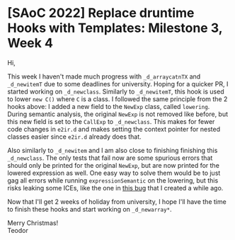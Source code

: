 # [SAoC 2022] Replace druntime Hooks with Templates: Milestone 3, Week 4

Hi,

This week I haven't made much progress with `_d_arraycatnTX` and `_d_newitemT` due to some deadlines for university.
Hoping for a quicker PR, I started working on `_d_newclass`.
Similarly to `_d_newitemT`, this hook is used to lower `new C()` where `C` is a class.
I followed the same principle from the 2 hooks above: I added a new field to the `NewExp` class, called `lowering`.
During semantic analysis, the original `NewExp` is not removed like before, but this new field is set to the `CallExp` to `_d_newclass`.
This makes for fewer code changes in `e2ir.d` and makes setting the context pointer for nested classes easier since `e2ir.d` already does that.

Also similarly to `_d_newitem` and I am also close to finishing finishing this `_d_newclass`.
The only tests that fail now are some spurious errors that should only be printed for the original `NewExp`, but are now printed for the lowered expression as well.
One easy way to solve them would be to just gag all errors while running `expressionSemantic` on the lowering, but this risks leaking some ICEs, like the one in [this bug](https://issues.dlang.org/show_bug.cgi?id=22659) that I created a while ago.

Now that I'll get 2 weeks of holiday from university, I hope I'll have the time to finish these hooks and start working on `_d_newarray*`.

Merry Christmas!\
Teodor
